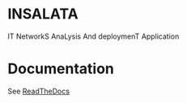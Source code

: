 # INSALATA
IT NetworkS AnaLysis And deploymenT Application

# Documentation
See [ReadTheDocs](https://insalata.readthedocs.io/en/latest/index.html)
